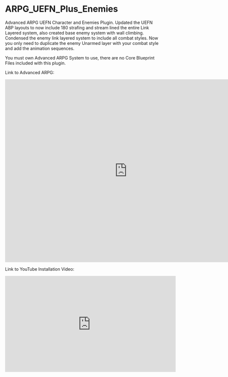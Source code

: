 # ARPG_UEFN_Plus_Enemies
Advanced ARPG UEFN Character and Enemies Plugin.
Updated the UEFN ABP layouts to now include 180 strafing and stream lined the entire Link Layered system, also created base enemy system with wall climbing. Condensed the enemy link layered system to include all combat styles. Now you only need to duplicate the enemy Unarmed layer with your combat style and add the animation sequences.

You must own Advanced ARPG System to use, there are no Core Blueprint Files included with this plugin.

Link to Advanced ARPG:

<iframe src="https://www.fab.com/listings/5704c054-930e-4230-8fc2-5affbc23866e" width="800" height="600" frameborder="0"></iframe>

Link to YouTube Installation Video:

<iframe width="560" height="315" src="https://www.youtube.com/embed/gYBSpsT7XlU?si=QOPofE-jaY2JtEAw" title="YouTube video player" frameborder="0" allow="accelerometer; autoplay; clipboard-write; encrypted-media; gyroscope; picture-in-picture; web-share" referrerpolicy="strict-origin-when-cross-origin" allowfullscreen></iframe>
